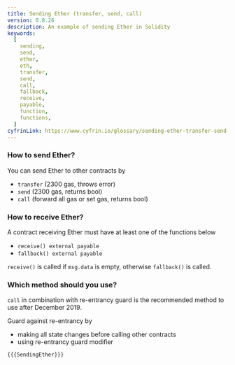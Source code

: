 ```yaml
---
title: Sending Ether (transfer, send, call)
version: 0.8.26
description: An example of sending Ether in Solidity
keywords:
  [
    sending,
    send,
    ether,
    eth,
    transfer,
    send,
    call,
    fallback,
    receive,
    payable,
    function,
    functions,
  ]
cyfrinLink: https://www.cyfrin.io/glossary/sending-ether-transfer-send-call-code-example
---
```


### How to send Ether?

You can send Ether to other contracts by

- `transfer` (2300 gas, throws error)
- `send` (2300 gas, returns bool)
- `call` (forward all gas or set gas, returns bool)

### How to receive Ether?

A contract receiving Ether must have at least one of the functions below

- `receive() external payable`
- `fallback() external payable`

`receive()` is called if `msg.data` is empty, otherwise `fallback()` is called.

### Which method should you use?

`call` in combination with re-entrancy guard is the recommended method to use after December 2019.

Guard against re-entrancy by

- making all state changes before calling other contracts
- using re-entrancy guard modifier

```solidity
{{{SendingEther}}}
```
